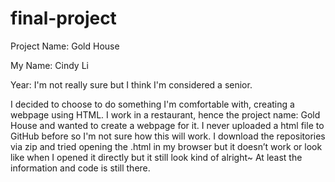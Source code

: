 # final-project

Project Name: Gold House

My Name: Cindy Li

Year: I'm not really sure but I think I'm considered a senior.

I decided to choose to do something I'm comfortable with, creating a webpage using HTML. I work in a restaurant, hence the project name: Gold House and wanted to create a webpage for it. I never uploaded a html file to GitHub before so I'm not sure how this will work. I download the repositories via zip and tried opening the .html in my browser but it doesn’t work or look like when I opened it directly but it still look kind of alright~ At least the information and code is still there. 
